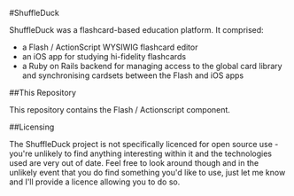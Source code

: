 #ShuffleDuck

ShuffleDuck was a flashcard-based education platform.  It comprised:

- a Flash / ActionScript WYSIWIG flashcard editor
- an iOS app for studying hi-fidelity flashcards
- a Ruby on Rails backend for managing access to the global card library and synchronising cardsets between the Flash and iOS apps

##This Repository

This repository contains the Flash / Actionscript component.

##Licensing

The ShuffleDuck project is not specifically licenced for open source use - you're unlikely to find anything interesting within it and the technologies used are very out of date.  Feel free to look around though and in the unlikely event that you do find something you'd like to use, just let me know and I'll provide a licence allowing you to do so.
